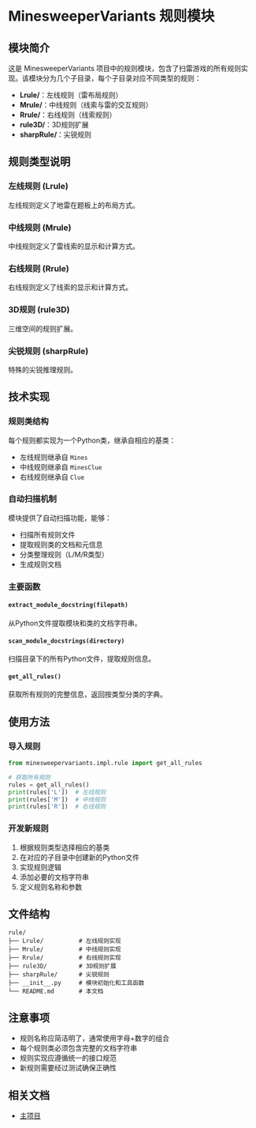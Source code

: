 # MinesweeperVariants 规则模块

## 模块简介

这是 MinesweeperVariants 项目中的规则模块，包含了扫雷游戏的所有规则实现。该模块分为几个子目录，每个子目录对应不同类型的规则：

- **Lrule/**：左线规则（雷布局规则）
- **Mrule/**：中线规则（线索与雷的交互规则）
- **Rrule/**：右线规则（线索规则）
- **rule3D/**：3D规则扩展
- **sharpRule/**：尖锐规则

## 规则类型说明

### 左线规则 (Lrule)

左线规则定义了地雷在题板上的布局方式。

### 中线规则 (Mrule)

中线规则定义了雷线索的显示和计算方式。

### 右线规则 (Rrule)

右线规则定义了线索的显示和计算方式。

### 3D规则 (rule3D)

三维空间的规则扩展。

### 尖锐规则 (sharpRule)

特殊的尖锐推理规则。

## 技术实现

### 规则类结构

每个规则都实现为一个Python类，继承自相应的基类：

- 左线规则继承自 `Mines`
- 中线规则继承自 `MinesClue`
- 右线规则继承自 `Clue`

### 自动扫描机制

模块提供了自动扫描功能，能够：

- 扫描所有规则文件
- 提取规则类的文档和元信息
- 分类整理规则（L/M/R类型）
- 生成规则文档

### 主要函数

#### `extract_module_docstring(filepath)`

从Python文件提取模块和类的文档字符串。

#### `scan_module_docstrings(directory)`

扫描目录下的所有Python文件，提取规则信息。

#### `get_all_rules()`

获取所有规则的完整信息，返回按类型分类的字典。

## 使用方法

### 导入规则

```python
from minesweepervariants.impl.rule import get_all_rules

# 获取所有规则
rules = get_all_rules()
print(rules['L'])  # 左线规则
print(rules['M'])  # 中线规则
print(rules['R'])  # 右线规则
```

### 开发新规则

1. 根据规则类型选择相应的基类
2. 在对应的子目录中创建新的Python文件
3. 实现规则逻辑
4. 添加必要的文档字符串
5. 定义规则名称和参数

## 文件结构

```
rule/
├── Lrule/          # 左线规则实现
├── Mrule/          # 中线规则实现
├── Rrule/          # 右线规则实现
├── rule3D/         # 3D规则扩展
├── sharpRule/      # 尖锐规则
├── __init__.py     # 模块初始化和工具函数
└── README.md       # 本文档
```

## 注意事项

- 规则名称应简洁明了，通常使用字母+数字的组合
- 每个规则类必须包含完整的文档字符串
- 规则实现应遵循统一的接口规范
- 新规则需要经过测试确保正确性

## 相关文档

- [主项目](https://github.com/Minesweepervariants-Fanmade/MinesweeperVariants)

